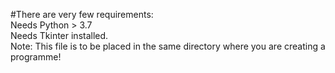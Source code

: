 #There are very few requirements:<br/>
Needs Python > 3.7<br/>
Needs Tkinter installed.<br/>
Note: This file is to be placed in the same directory where you are creating a programme!
